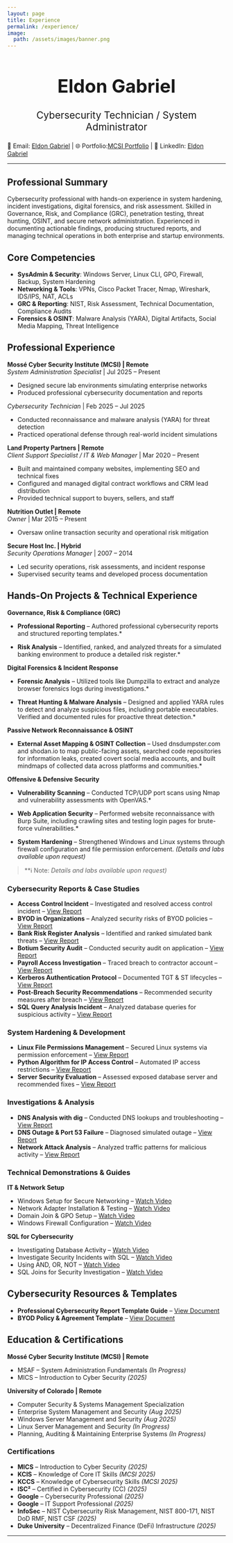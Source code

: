 ```yaml
---
layout: page
title: Experience
permalink: /experience/
image:
  path: /assets/images/banner.png
---
```

<center><h1 style="font-size:300%;">Eldon Gabriel</h1>
<p style="font-size:160%;">Cybersecurity Technician / System Administrator</p></center>

📧 Email: [Eldon Gabriel](mailto:eldongbrl@gmail.com) | 🌐 Portfolio:<a href="https://students.mosse-institute.com/student/SB6kNYfrf4Z9gg4Zz8T5LixXI832" target="_blank">MCSI Portfolio</a> 
| 🔗 LinkedIn: [Eldon Gabriel](http://www.linkedin.com/eldongabriel)  

---

## Professional Summary  
Cybersecurity professional with hands-on experience in system hardening, incident investigations, digital forensics, and risk assessment. Skilled in Governance, Risk, and Compliance (GRC), penetration testing, threat hunting, OSINT, and secure network administration. Experienced in documenting actionable findings, producing structured reports, and managing technical operations in both enterprise and startup environments.  

## Core Competencies  
- **SysAdmin & Security**: Windows Server, Linux CLI, GPO, Firewall, Backup, System Hardening  
- **Networking & Tools**: VPNs, Cisco Packet Tracer, Nmap, Wireshark, IDS/IPS, NAT, ACLs  
- **GRC & Reporting**: NIST, Risk Assessment, Technical Documentation, Compliance Audits  
- **Forensics & OSINT**: Malware Analysis (YARA), Digital Artifacts, Social Media Mapping, Threat Intelligence  

## Professional Experience  

**Mossé Cyber Security Institute (MCSI) | Remote**  
*System Administration Specialist* | Jul 2025 – Present  
- Designed secure lab environments simulating enterprise networks  
- Produced professional cybersecurity documentation and reports  

*Cybersecurity Technician* | Feb 2025 – Jul 2025  
- Conducted reconnaissance and malware analysis (YARA) for threat detection  
- Practiced operational defense through real-world incident simulations  

**Land Property Partners | Remote**  
*Client Support Specialist / IT & Web Manager* | Mar 2020 – Present  
- Built and maintained company websites, implementing SEO and technical fixes  
- Configured and managed digital contract workflows and CRM lead distribution  
- Provided technical support to buyers, sellers, and staff  

**Nutrition Outlet | Remote**  
*Owner* | Mar 2015 – Present  
- Oversaw online transaction security and operational risk mitigation  

**Secure Host Inc. | Hybrid**  
*Security Operations Manager* | 2007 – 2014  
- Led security operations, risk assessments, and incident response  
- Supervised security teams and developed process documentation  

## Hands-On Projects & Technical Experience

**Governance, Risk & Compliance (GRC)**
- **Professional Reporting** – Authored professional cybersecurity reports and structured reporting templates.* 

- **Risk Analysis** – Identified, ranked, and analyzed threats for a simulated banking environment to produce a detailed risk register.*

**Digital Forensics & Incident Response**
- **Forensic Analysis** – Utilized tools like Dumpzilla to extract and analyze browser forensics logs during investigations.*

- **Threat Hunting & Malware Analysis** – Designed and applied YARA rules to detect and analyze suspicious files, including portable executables. Verified and documented rules for proactive threat detection.*
  
**Passive Network Reconnaissance & OSINT**
- **External Asset Mapping & OSINT Collection** – Used dnsdumpster.com and shodan.io to map public-facing assets, searched code repositories for information leaks, created covert social media accounts, and built mindmaps of collected data across platforms and communities.*

**Offensive & Defensive Security**
- **Vulnerability Scanning** – Conducted TCP/UDP port scans using Nmap and vulnerability assessments with OpenVAS.*

- **Web Application Security** – Performed website reconnaissance with Burp Suite, including crawling sites and testing login pages for brute-force vulnerabilities.*

- **System Hardening** – Strengthened Windows and Linux systems through firewall configuration and file permission enforcement. *(Details and labs available upon request)*

> **ℹ️ Note: *Details and labs available upon request)*

### Cybersecurity Reports & Case Studies  
- **Access Control Incident** – Investigated and resolved access control incident – [View Report](https://github.com/EldonGabriel/eldongabriel.github.io/blob/main/assets/reports/REPORT%20%E2%80%93%20Access%20Control%20Incident%20-%20v1.2.0.pdf)  
- **BYOD in Organizations** – Analyzed security risks of BYOD policies – [View Report](https://github.com/EldonGabriel/eldongabriel.github.io/blob/main/assets/reports/REPORT%20%E2%80%93%20BYOD%20in%20Organizations_%20Security%2C%20Challenges%2C%20and%20Strategies%20%E2%80%93%20v1.0.0.pdf)  
- **Bank Risk Register Analysis** – Identified and ranked simulated bank threats – [View Report](https://github.com/EldonGabriel/eldongabriel.github.io/blob/main/assets/reports/REPORT%20%E2%80%93%20Bank%20Risk%20Register%20Analysis%20%E2%80%93%20v1.0.2.pdf)  
- **Botium Security Audit** – Conducted security audit on application – [View Report](https://github.com/EldonGabriel/eldongabriel.github.io/blob/main/assets/reports/REPORT%20%E2%80%93%20Botium%20Security%20Audit%E2%80%93%20v1.1.0.pdf)  
- **Payroll Access Investigation** – Traced breach to contractor account – [View Report](https://github.com/EldonGabriel/eldongabriel.github.io/blob/main/assets/reports/REPORT%20%E2%80%93%20Investigation%20of%20Unauthorized%20Payroll%20Access%20Incident%20-%20v1.2.0.pdf)  
- **Kerberos Authentication Protocol** – Documented TGT & ST lifecycles – [View Report](https://github.com/EldonGabriel/eldongabriel.github.io/blob/main/assets/reports/REPORT%20%E2%80%93%20Kerberos%20Authentication%20Protocol%20%E2%80%93%20v1.0.0.pdf)  
- **Post-Breach Security Recommendations** – Recommended security measures after breach – [View Report](https://github.com/EldonGabriel/eldongabriel.github.io/blob/main/assets/reports/REPORT%20%E2%80%93%20Post-Breach%20Security%20Recommendations%20%E2%80%93%20v1.0.1.pdf)  
- **SQL Query Analysis Incident** – Analyzed database queries for suspicious activity – [View Report](https://github.com/EldonGabriel/eldongabriel.github.io/blob/main/assets/reports/REPORT%20%E2%80%93%20SQL%20Query%20Analysis%20Incident%20%E2%80%93%20v1.0.2.pdf)  

### System Hardening & Development  
- **Linux File Permissions Management** – Secured Linux systems via permission enforcement – [View Report](https://github.com/EldonGabriel/eldongabriel.github.io/blob/main/assets/reports/REPORT%20%E2%80%93%20Linux%20File%20Permissions%20Management%20-%20v1.0.2.pdf)  
- **Python Algorithm for IP Access Control** – Automated IP access restrictions – [View Report](https://github.com/EldonGabriel/eldongabriel.github.io/blob/main/assets/reports/REPORT%20%E2%80%93%20Python%20Algorithm%20for%20Managing%20IP%20Access%20%E2%80%93%20v1.0.1.pdf)  
- **Server Security Evaluation** – Assessed exposed database server and recommended fixes – [View Report](https://github.com/EldonGabriel/eldongabriel.github.io/blob/main/assets/reports/REPORT%20%E2%80%93%20Server%20Security%20Evaluation%20%E2%80%93%20v1.2.0.pdf)  

### Investigations & Analysis  
- **DNS Analysis with dig** – Conducted DNS lookups and troubleshooting – [View Report](https://github.com/EldonGabriel/eldongabriel.github.io/blob/main/assets/reports/REPORT%20%E2%80%93%20DNS%20Analysis%20with%20dig%20%E2%80%93%20v1.0.0.pdf)  
- **DNS Outage & Port 53 Failure** – Diagnosed simulated outage – [View Report](https://github.com/EldonGabriel/eldongabriel.github.io/blob/main/assets/reports/REPORT%20%E2%80%93%20DNS%20Outage%20and%20Port%2053%20Failure%20Analysis%20%E2%80%93%20v1.0.1.pdf)  
- **Network Attack Analysis** – Analyzed traffic patterns for malicious activity – [View Report](https://github.com/EldonGabriel/eldongabriel.github.io/blob/main/assets/reports/REPORT%20%E2%80%93%20Network%20Attack%20Analysis%20%E2%80%93%20v1.0.1.pdf)  

### Technical Demonstrations & Guides  

**IT & Network Setup**  
- Windows Setup for Secure Networking – [Watch Video](https://youtu.be/m4MngVs_bmM)  
- Network Adapter Installation & Testing – [Watch Video](https://www.youtube.com/watch?v=5lywwd1MQRo)  
- Domain Join & GPO Setup – [Watch Video](https://www.youtube.com/watch?v=JE3jutqyI4Q)  
- Windows Firewall Configuration – [Watch Video](https://www.youtube.com/watch?v=U_4TeohPNQ4)  

**SQL for Cybersecurity**  
- Investigating Database Activity – [Watch Video](https://www.youtube.com/watch?v=TUqYto8EDJ4)  
- Investigate Security Incidents with SQL – [Watch Video](https://www.youtube.com/watch?v=bhTHXhE6kTk)  
- Using AND, OR, NOT – [Watch Video](https://www.youtube.com/watch?v=5qCjwenE-Z0)  
- SQL Joins for Security Investigation – [Watch Video](https://www.youtube.com/watch?v=ynxJ1go-Cc8)  

## Cybersecurity Resources & Templates  
- **Professional Cybersecurity Report Template Guide** – [View Document](https://docs.google.com/document/d/1pG9jjDdVDl7Cqu-DoQOv6XSBhqG5YSJxUJQt0u1-01A/edit?usp=sharing)  
- **BYOD Policy & Agreement Template** – [View Document](https://docs.google.com/document/d/1nYALR4K3hXEIv_doF4ODDgC_aZewcpPsmPsQF4vj9w8/edit?usp=sharing)  

## Education & Certifications  

**Mossé Cyber Security Institute (MCSI) | Remote**  
- MSAF – System Administration Fundamentals *(In Progress)*  
- MICS – Introduction to Cyber Security *(2025)*  

**University of Colorado | Remote**  
- Computer Security & Systems Management Specialization  
- Enterprise System Management and Security *(Aug 2025)*  
- Windows Server Management and Security *(Aug 2025)*  
- Linux Server Management and Security *(In Progress)*  
- Planning, Auditing & Maintaining Enterprise Systems *(In Progress)*  

### Certifications

- **MICS** – Introduction to Cyber Security *(2025)*  
- **KCIS** – Knowledge of Core IT Skills *(MCSI 2025)*
- **KCCS** – Knowledge of Cybersecurity Skills *(MCSI 2025)* 
- **ISC²** – Certified in Cybersecurity (CC) *(2025)*
- **Google** – Cybersecurity Professional *(2025)*
- **Google** – IT Support Professional *(2025)* 
- **InfoSec** – NIST Cybersecurity Risk Management, NIST 800-171, NIST DoD RMF, NIST CSF *(2025)*
- **Duke University** – Decentralized Finance (DeFi) Infrastructure *(2025)*

---

